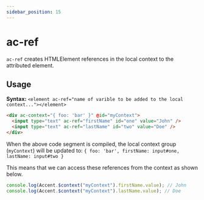 ```yaml
---
sidebar_position: 15
---
```


# ac-ref

`ac-ref` creates HTMLElement references in the local context to the attributed element.

## Usage

**Syntax:** `<element ac-ref="name of varible to be added to the local context..."></element>`

```html
<div ac-context="{ foo: 'bar' }" @id="myContext">
  <input type="text" ac-ref="firstName" id="one" value="John" />
  <input type="text" ac-ref="lastName" id="two" value="Doe" />
</div>
```

When the above code segment is compiled, the local context group (`myContext`) will be updated to: `{ foo: 'bar', firstName: input#one, lastName: input#two }`

This means that we can access these references from the context as shown below.

```js
console.log(Accent.$context("myContext").firstName.value); // John
console.log(Accent.$context("myContext").lastName.value); // Doe
```

